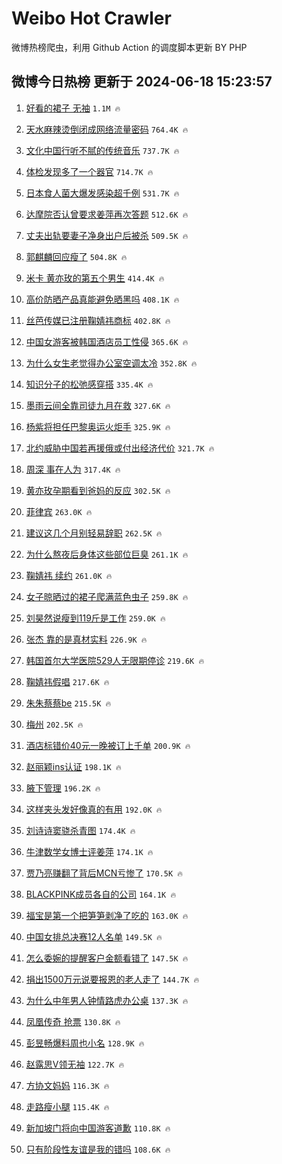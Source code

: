 # Weibo Hot Crawler 



微博热榜爬虫，利用 Github Action 的调度脚本更新 BY PHP 


## 微博今日热榜 更新于 2024-06-18 15:23:57 
1. [好看的裙子 无袖](https://s.weibo.com/weibo?q=%E5%A5%BD%E7%9C%8B%E7%9A%84%E8%A3%99%E5%AD%90%20%E6%97%A0%E8%A2%96&t=31&band_rank=1&Refer=top) `1.1M 🔥` 

1. [天水麻辣烫倒闭成网络流量密码](https://s.weibo.com/weibo?q=%23%E5%A4%A9%E6%B0%B4%E9%BA%BB%E8%BE%A3%E7%83%AB%E5%80%92%E9%97%AD%E6%88%90%E7%BD%91%E7%BB%9C%E6%B5%81%E9%87%8F%E5%AF%86%E7%A0%81%23&t=31&band_rank=2&Refer=top) `764.4K 🔥` 

1. [文化中国行听不腻的传统音乐](https://s.weibo.com/weibo?q=%23%E6%96%87%E5%8C%96%E4%B8%AD%E5%9B%BD%E8%A1%8C%E5%90%AC%E4%B8%8D%E8%85%BB%E7%9A%84%E4%BC%A0%E7%BB%9F%E9%9F%B3%E4%B9%90%23&t=31&band_rank=3&Refer=top) `737.7K 🔥` 

1. [体检发现多了一个器官](https://s.weibo.com/weibo?q=%23%E4%BD%93%E6%A3%80%E5%8F%91%E7%8E%B0%E5%A4%9A%E4%BA%86%E4%B8%80%E4%B8%AA%E5%99%A8%E5%AE%98%23&t=31&band_rank=4&Refer=top) `714.7K 🔥` 

1. [日本食人菌大爆发感染超千例](https://s.weibo.com/weibo?q=%23%E6%97%A5%E6%9C%AC%E9%A3%9F%E4%BA%BA%E8%8F%8C%E5%A4%A7%E7%88%86%E5%8F%91%E6%84%9F%E6%9F%93%E8%B6%85%E5%8D%83%E4%BE%8B%23&t=31&band_rank=5&Refer=top) `531.7K 🔥` 

1. [达摩院否认曾要求姜萍再次答题](https://s.weibo.com/weibo?q=%23%E8%BE%BE%E6%91%A9%E9%99%A2%E5%90%A6%E8%AE%A4%E6%9B%BE%E8%A6%81%E6%B1%82%E5%A7%9C%E8%90%8D%E5%86%8D%E6%AC%A1%E7%AD%94%E9%A2%98%23&t=31&band_rank=6&Refer=top) `512.6K 🔥` 

1. [丈夫出轨要妻子净身出户后被杀](https://s.weibo.com/weibo?q=%23%E4%B8%88%E5%A4%AB%E5%87%BA%E8%BD%A8%E8%A6%81%E5%A6%BB%E5%AD%90%E5%87%80%E8%BA%AB%E5%87%BA%E6%88%B7%E5%90%8E%E8%A2%AB%E6%9D%80%23&t=31&band_rank=7&Refer=top) `509.5K 🔥` 

1. [郭麒麟回应瘦了](https://s.weibo.com/weibo?q=%23%E9%83%AD%E9%BA%92%E9%BA%9F%E5%9B%9E%E5%BA%94%E7%98%A6%E4%BA%86%23&t=31&band_rank=8&Refer=top) `504.8K 🔥` 

1. [米卡 黄亦玫的第五个男生](https://s.weibo.com/weibo?q=%E7%B1%B3%E5%8D%A1%20%E9%BB%84%E4%BA%A6%E7%8E%AB%E7%9A%84%E7%AC%AC%E4%BA%94%E4%B8%AA%E7%94%B7%E7%94%9F&t=31&band_rank=9&Refer=top) `414.4K 🔥` 

1. [高价防晒产品真能避免晒黑吗](https://s.weibo.com/weibo?q=%23%E9%AB%98%E4%BB%B7%E9%98%B2%E6%99%92%E4%BA%A7%E5%93%81%E7%9C%9F%E8%83%BD%E9%81%BF%E5%85%8D%E6%99%92%E9%BB%91%E5%90%97%23&t=31&band_rank=10&Refer=top) `408.1K 🔥` 

1. [丝芭传媒已注册鞠婧祎商标](https://s.weibo.com/weibo?q=%23%E4%B8%9D%E8%8A%AD%E4%BC%A0%E5%AA%92%E5%B7%B2%E6%B3%A8%E5%86%8C%E9%9E%A0%E5%A9%A7%E7%A5%8E%E5%95%86%E6%A0%87%23&t=31&band_rank=11&Refer=top) `402.8K 🔥` 

1. [中国女游客被韩国酒店员工性侵](https://s.weibo.com/weibo?q=%23%E4%B8%AD%E5%9B%BD%E5%A5%B3%E6%B8%B8%E5%AE%A2%E8%A2%AB%E9%9F%A9%E5%9B%BD%E9%85%92%E5%BA%97%E5%91%98%E5%B7%A5%E6%80%A7%E4%BE%B5%23&t=31&band_rank=12&Refer=top) `365.6K 🔥` 

1. [为什么女生老觉得办公室空调太冷](https://s.weibo.com/weibo?q=%23%E4%B8%BA%E4%BB%80%E4%B9%88%E5%A5%B3%E7%94%9F%E8%80%81%E8%A7%89%E5%BE%97%E5%8A%9E%E5%85%AC%E5%AE%A4%E7%A9%BA%E8%B0%83%E5%A4%AA%E5%86%B7%23&t=31&band_rank=13&Refer=top) `352.8K 🔥` 

1. [知识分子的松弛感穿搭](https://s.weibo.com/weibo?q=%23%E7%9F%A5%E8%AF%86%E5%88%86%E5%AD%90%E7%9A%84%E6%9D%BE%E5%BC%9B%E6%84%9F%E7%A9%BF%E6%90%AD%23&t=31&band_rank=14&Refer=top) `335.4K 🔥` 

1. [墨雨云间全靠司徒九月在救](https://s.weibo.com/weibo?q=%23%E5%A2%A8%E9%9B%A8%E4%BA%91%E9%97%B4%E5%85%A8%E9%9D%A0%E5%8F%B8%E5%BE%92%E4%B9%9D%E6%9C%88%E5%9C%A8%E6%95%91%23&t=31&band_rank=15&Refer=top) `327.6K 🔥` 

1. [杨紫将担任巴黎奥运火炬手](https://s.weibo.com/weibo?q=%23%E6%9D%A8%E7%B4%AB%E5%B0%86%E6%8B%85%E4%BB%BB%E5%B7%B4%E9%BB%8E%E5%A5%A5%E8%BF%90%E7%81%AB%E7%82%AC%E6%89%8B%23&t=31&band_rank=16&Refer=top) `325.9K 🔥` 

1. [北约威胁中国若再援俄或付出经济代价](https://s.weibo.com/weibo?q=%23%E5%8C%97%E7%BA%A6%E5%A8%81%E8%83%81%E4%B8%AD%E5%9B%BD%E8%8B%A5%E5%86%8D%E6%8F%B4%E4%BF%84%E6%88%96%E4%BB%98%E5%87%BA%E7%BB%8F%E6%B5%8E%E4%BB%A3%E4%BB%B7%23&t=31&band_rank=17&Refer=top) `321.7K 🔥` 

1. [周深 事在人为](https://s.weibo.com/weibo?q=%E5%91%A8%E6%B7%B1%20%E4%BA%8B%E5%9C%A8%E4%BA%BA%E4%B8%BA&t=31&band_rank=18&Refer=top) `317.4K 🔥` 

1. [黄亦玫孕期看到爸妈的反应](https://s.weibo.com/weibo?q=%E9%BB%84%E4%BA%A6%E7%8E%AB%E5%AD%95%E6%9C%9F%E7%9C%8B%E5%88%B0%E7%88%B8%E5%A6%88%E7%9A%84%E5%8F%8D%E5%BA%94&t=31&band_rank=19&Refer=top) `302.5K 🔥` 

1. [菲律宾](https://s.weibo.com/weibo?q=%E8%8F%B2%E5%BE%8B%E5%AE%BE&t=31&band_rank=20&Refer=top) `263.0K 🔥` 

1. [建议这几个月别轻易辞职](https://s.weibo.com/weibo?q=%23%E5%BB%BA%E8%AE%AE%E8%BF%99%E5%87%A0%E4%B8%AA%E6%9C%88%E5%88%AB%E8%BD%BB%E6%98%93%E8%BE%9E%E8%81%8C%23&t=31&band_rank=21&Refer=top) `262.5K 🔥` 

1. [为什么熬夜后身体这些部位巨臭](https://s.weibo.com/weibo?q=%23%E4%B8%BA%E4%BB%80%E4%B9%88%E7%86%AC%E5%A4%9C%E5%90%8E%E8%BA%AB%E4%BD%93%E8%BF%99%E4%BA%9B%E9%83%A8%E4%BD%8D%E5%B7%A8%E8%87%AD%23&t=31&band_rank=22&Refer=top) `261.1K 🔥` 

1. [鞠婧祎 续约](https://s.weibo.com/weibo?q=%E9%9E%A0%E5%A9%A7%E7%A5%8E%20%E7%BB%AD%E7%BA%A6&t=31&band_rank=23&Refer=top) `261.0K 🔥` 

1. [女子晾晒过的裙子爬满蓝色虫子](https://s.weibo.com/weibo?q=%23%E5%A5%B3%E5%AD%90%E6%99%BE%E6%99%92%E8%BF%87%E7%9A%84%E8%A3%99%E5%AD%90%E7%88%AC%E6%BB%A1%E8%93%9D%E8%89%B2%E8%99%AB%E5%AD%90%23&t=31&band_rank=24&Refer=top) `259.8K 🔥` 

1. [刘昊然说瘦到119斤是工作](https://s.weibo.com/weibo?q=%23%E5%88%98%E6%98%8A%E7%84%B6%E8%AF%B4%E7%98%A6%E5%88%B0119%E6%96%A4%E6%98%AF%E5%B7%A5%E4%BD%9C%23&t=31&band_rank=25&Refer=top) `259.0K 🔥` 

1. [张杰 靠的是真材实料](https://s.weibo.com/weibo?q=%E5%BC%A0%E6%9D%B0%20%E9%9D%A0%E7%9A%84%E6%98%AF%E7%9C%9F%E6%9D%90%E5%AE%9E%E6%96%99&t=31&band_rank=26&Refer=top) `226.9K 🔥` 

1. [韩国首尔大学医院529人无限期停诊](https://s.weibo.com/weibo?q=%23%E9%9F%A9%E5%9B%BD%E9%A6%96%E5%B0%94%E5%A4%A7%E5%AD%A6%E5%8C%BB%E9%99%A2529%E4%BA%BA%E6%97%A0%E9%99%90%E6%9C%9F%E5%81%9C%E8%AF%8A%23&t=31&band_rank=27&Refer=top) `219.6K 🔥` 

1. [鞠婧祎假唱](https://s.weibo.com/weibo?q=%23%E9%9E%A0%E5%A9%A7%E7%A5%8E%E5%81%87%E5%94%B1%23&t=31&band_rank=28&Refer=top) `217.6K 🔥` 

1. [朱朱蔡蔡be](https://s.weibo.com/weibo?q=%E6%9C%B1%E6%9C%B1%E8%94%A1%E8%94%A1be&t=31&band_rank=29&Refer=top) `215.5K 🔥` 

1. [梅州](https://s.weibo.com/weibo?q=%E6%A2%85%E5%B7%9E&t=31&band_rank=30&Refer=top) `202.5K 🔥` 

1. [酒店标错价40元一晚被订上千单](https://s.weibo.com/weibo?q=%23%E9%85%92%E5%BA%97%E6%A0%87%E9%94%99%E4%BB%B740%E5%85%83%E4%B8%80%E6%99%9A%E8%A2%AB%E8%AE%A2%E4%B8%8A%E5%8D%83%E5%8D%95%23&t=31&band_rank=31&Refer=top) `200.9K 🔥` 

1. [赵丽颖ins认证](https://s.weibo.com/weibo?q=%23%E8%B5%B5%E4%B8%BD%E9%A2%96ins%E8%AE%A4%E8%AF%81%23&t=31&band_rank=32&Refer=top) `198.1K 🔥` 

1. [腋下管理](https://s.weibo.com/weibo?q=%E8%85%8B%E4%B8%8B%E7%AE%A1%E7%90%86&t=31&band_rank=33&Refer=top) `196.2K 🔥` 

1. [这样夹头发好像真的有用](https://s.weibo.com/weibo?q=%E8%BF%99%E6%A0%B7%E5%A4%B9%E5%A4%B4%E5%8F%91%E5%A5%BD%E5%83%8F%E7%9C%9F%E7%9A%84%E6%9C%89%E7%94%A8&t=31&band_rank=34&Refer=top) `192.0K 🔥` 

1. [刘诗诗窦骁杀青图](https://s.weibo.com/weibo?q=%23%E5%88%98%E8%AF%97%E8%AF%97%E7%AA%A6%E9%AA%81%E6%9D%80%E9%9D%92%E5%9B%BE%23&t=31&band_rank=35&Refer=top) `174.4K 🔥` 

1. [牛津数学女博士评姜萍](https://s.weibo.com/weibo?q=%23%E7%89%9B%E6%B4%A5%E6%95%B0%E5%AD%A6%E5%A5%B3%E5%8D%9A%E5%A3%AB%E8%AF%84%E5%A7%9C%E8%90%8D%23&t=31&band_rank=36&Refer=top) `174.1K 🔥` 

1. [贾乃亮赚翻了背后MCN亏惨了](https://s.weibo.com/weibo?q=%23%E8%B4%BE%E4%B9%83%E4%BA%AE%E8%B5%9A%E7%BF%BB%E4%BA%86%E8%83%8C%E5%90%8EMCN%E4%BA%8F%E6%83%A8%E4%BA%86%23&t=31&band_rank=37&Refer=top) `170.5K 🔥` 

1. [BLACKPINK成员各自的公司](https://s.weibo.com/weibo?q=%23BLACKPINK%E6%88%90%E5%91%98%E5%90%84%E8%87%AA%E7%9A%84%E5%85%AC%E5%8F%B8%23&t=31&band_rank=38&Refer=top) `164.1K 🔥` 

1. [福宝是第一个把笋笋剥净了吃的](https://s.weibo.com/weibo?q=%E7%A6%8F%E5%AE%9D%E6%98%AF%E7%AC%AC%E4%B8%80%E4%B8%AA%E6%8A%8A%E7%AC%8B%E7%AC%8B%E5%89%A5%E5%87%80%E4%BA%86%E5%90%83%E7%9A%84&t=31&band_rank=39&Refer=top) `163.0K 🔥` 

1. [中国女排总决赛12人名单](https://s.weibo.com/weibo?q=%23%E4%B8%AD%E5%9B%BD%E5%A5%B3%E6%8E%92%E6%80%BB%E5%86%B3%E8%B5%9B12%E4%BA%BA%E5%90%8D%E5%8D%95%23&t=31&band_rank=40&Refer=top) `149.5K 🔥` 

1. [怎么委婉的提醒客户金额看错了](https://s.weibo.com/weibo?q=%23%E6%80%8E%E4%B9%88%E5%A7%94%E5%A9%89%E7%9A%84%E6%8F%90%E9%86%92%E5%AE%A2%E6%88%B7%E9%87%91%E9%A2%9D%E7%9C%8B%E9%94%99%E4%BA%86%23&t=31&band_rank=41&Refer=top) `147.5K 🔥` 

1. [捐出1500万元说要报恩的老人走了](https://s.weibo.com/weibo?q=%23%E6%8D%90%E5%87%BA1500%E4%B8%87%E5%85%83%E8%AF%B4%E8%A6%81%E6%8A%A5%E6%81%A9%E7%9A%84%E8%80%81%E4%BA%BA%E8%B5%B0%E4%BA%86%23&t=31&band_rank=42&Refer=top) `144.7K 🔥` 

1. [为什么中年男人钟情路虎办公桌](https://s.weibo.com/weibo?q=%23%E4%B8%BA%E4%BB%80%E4%B9%88%E4%B8%AD%E5%B9%B4%E7%94%B7%E4%BA%BA%E9%92%9F%E6%83%85%E8%B7%AF%E8%99%8E%E5%8A%9E%E5%85%AC%E6%A1%8C%23&t=31&band_rank=43&Refer=top) `137.3K 🔥` 

1. [凤凰传奇 抢票](https://s.weibo.com/weibo?q=%E5%87%A4%E5%87%B0%E4%BC%A0%E5%A5%87%20%E6%8A%A2%E7%A5%A8&t=31&band_rank=44&Refer=top) `130.8K 🔥` 

1. [彭昱畅爆料周也小名](https://s.weibo.com/weibo?q=%23%E5%BD%AD%E6%98%B1%E7%95%85%E7%88%86%E6%96%99%E5%91%A8%E4%B9%9F%E5%B0%8F%E5%90%8D%23&t=31&band_rank=45&Refer=top) `128.9K 🔥` 

1. [赵露思V领无袖](https://s.weibo.com/weibo?q=%23%E8%B5%B5%E9%9C%B2%E6%80%9DV%E9%A2%86%E6%97%A0%E8%A2%96%23&t=31&band_rank=46&Refer=top) `122.7K 🔥` 

1. [方协文妈妈](https://s.weibo.com/weibo?q=%E6%96%B9%E5%8D%8F%E6%96%87%E5%A6%88%E5%A6%88&t=31&band_rank=47&Refer=top) `116.3K 🔥` 

1. [走路瘦小腿](https://s.weibo.com/weibo?q=%E8%B5%B0%E8%B7%AF%E7%98%A6%E5%B0%8F%E8%85%BF&t=31&band_rank=48&Refer=top) `115.4K 🔥` 

1. [新加坡门将向中国游客道歉](https://s.weibo.com/weibo?q=%23%E6%96%B0%E5%8A%A0%E5%9D%A1%E9%97%A8%E5%B0%86%E5%90%91%E4%B8%AD%E5%9B%BD%E6%B8%B8%E5%AE%A2%E9%81%93%E6%AD%89%23&t=31&band_rank=49&Refer=top) `110.8K 🔥` 

1. [只有阶段性友谊是我的错吗](https://s.weibo.com/weibo?q=%23%E5%8F%AA%E6%9C%89%E9%98%B6%E6%AE%B5%E6%80%A7%E5%8F%8B%E8%B0%8A%E6%98%AF%E6%88%91%E7%9A%84%E9%94%99%E5%90%97%23&t=31&band_rank=50&Refer=top) `108.6K 🔥` 

